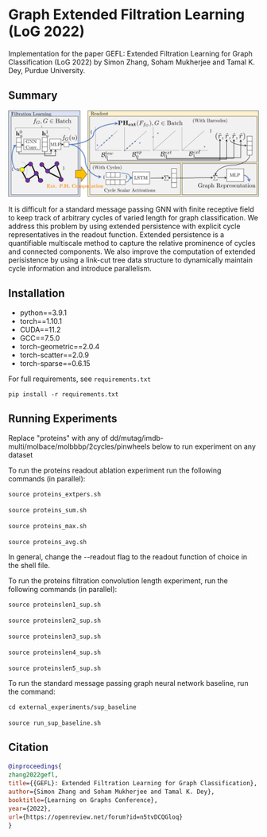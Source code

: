 # Graph Extended Filtration Learning (LoG 2022)
Implementation for the paper GEFL: Extended Filtration Learning for Graph Classification (LoG 2022) by Simon Zhang, Soham Mukherjee and Tamal K. Dey, Purdue University.
## Summary


<p align="center">
<img width="750" src="assets/arch.jpg"/>
</p>

It is difficult for a standard message passing GNN with finite receptive field to keep track of arbitrary cycles of varied length for graph classification. We address this problem by using extended persistence with explicit cycle representatives in the readout function. Extended persistence is a quantifiable multiscale method to capture the relative prominence of cycles and connected components. We also improve the computation of extended perisistence by using a link-cut tree data structure to dynamically maintain cycle information and introduce parallelism. 

## Installation
* python==3.9.1
* torch==1.10.1
* CUDA==11.2
* GCC==7.5.0
* torch-geometric==2.0.4
* torch-scatter==2.0.9
* torch-sparse==0.6.15

For full requirements, see `requirements.txt`

```
pip install -r requirements.txt
```

## Running Experiments
Replace "proteins" with any of dd/mutag/imdb-multi/molbace/molbbbp/2cycles/pinwheels below to run experiment on any dataset

To run the proteins readout ablation experiment run the following commands (in parallel):

```
source proteins_extpers.sh

source proteins_sum.sh

source proteins_max.sh

source proteins_avg.sh
```

In general, change the --readout flag to the readout function of choice in the shell file.

To run the proteins filtration convolution length experiment, run the following commands (in parallel):
```
source proteinslen1_sup.sh

source proteinslen2_sup.sh

source proteinslen3_sup.sh

source proteinslen4_sup.sh

source proteinslen5_sup.sh
```

To run the standard message passing graph neural network baseline, run the command:

```
cd external_experiments/sup_baseline

source run_sup_baseline.sh
```

## Citation

```BibTex
@inproceedings{
zhang2022gefl,
title={{GEFL}: Extended Filtration Learning for Graph Classification},
author={Simon Zhang and Soham Mukherjee and Tamal K. Dey},
booktitle={Learning on Graphs Conference},
year={2022},
url={https://openreview.net/forum?id=n5tvDCQGloq}
}
```

